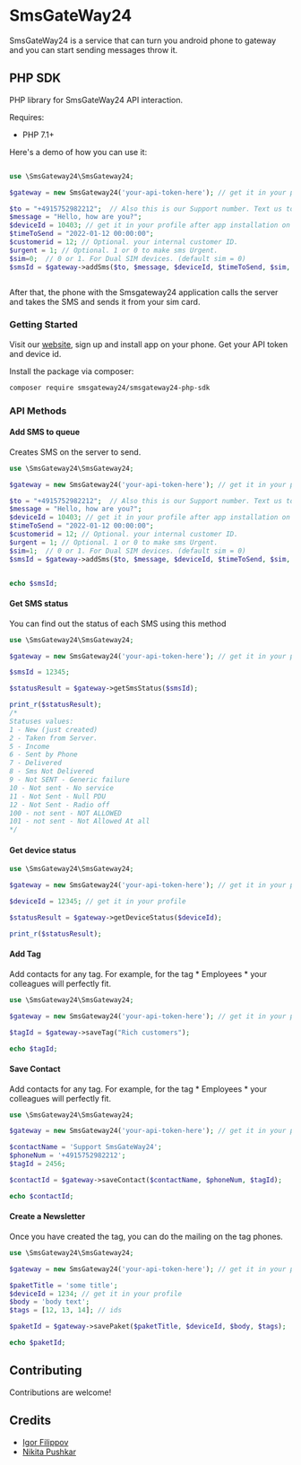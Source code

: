 # SmsGateWay24

SmsGateWay24 is a service that can turn you android phone to gateway and you can start sending messages throw it.

## PHP SDK

PHP library for SmsGateWay24 API interaction.

Requires:
* PHP 7.1+

Here's a demo of how you can use it:

```php

use \SmsGateway24\SmsGateway24;

$gateway = new SmsGateway24('your-api-token-here'); // get it in your profile

$to = "+4915752982212";  // Also this is our Support number. Text us to WhatsApp
$message = "Hello, how are you?";
$deviceId = 10403; // get it in your profile after app installation on your android
$timeToSend = "2022-01-12 00:00:00";
$customerid = 12; // Optional. your internal customer ID.
$urgent = 1; // Optional. 1 or 0 to make sms Urgent.
$sim=0;  // 0 or 1. For Dual SIM devices. (default sim = 0)
$smsId = $gateway->addSms($to, $message, $deviceId, $timeToSend, $sim, $customerid, $urgent);



```

After that, the phone with the Smsgateway24 application calls the server and takes the SMS and sends it from your sim card.


### Getting Started
Visit our [website](https://smsgateway24.com/), sign up and install app on your phone. Get your API token and device id.


Install the package via composer:
```bash
composer require smsgateway24/smsgateway24-php-sdk
```

### API Methods

#### Add SMS to queue

Creates SMS on the server to send.

```php
use \SmsGateway24\SmsGateway24;

$gateway = new SmsGateway24('your-api-token-here'); // get it in your profile

$to = "+4915752982212";  // Also this is our Support number. Text us to WhatsApp
$message = "Hello, how are you?";
$deviceId = 10403; // get it in your profile after app installation on your android
$timeToSend = "2022-01-12 00:00:00";
$customerid = 12; // Optional. your internal customer ID.
$urgent = 1; // Optional. 1 or 0 to make sms Urgent.
$sim=1;  // 0 or 1. For Dual SIM devices. (default sim = 0)
$smsId = $gateway->addSms($to, $message, $deviceId, $timeToSend, $sim, $customerid, $urgent);


echo $smsId; 
```

#### Get SMS status

You can find out the status of each SMS using this method

```php
use \SmsGateway24\SmsGateway24;

$gateway = new SmsGateway24('your-api-token-here'); // get it in your profile

$smsId = 12345;

$statusResult = $gateway->getSmsStatus($smsId);

print_r($statusResult);
/*
Statuses values: 
1 - New (just created)
2 - Taken from Server.
5 - Income
6 - Sent by Phone
7 - Delivered
8 - Sms Not Delivered
9 - Not SENT - Generic failure
10 - Not sent - No service
11 - Not Sent - Null PDU
12 - Not Sent - Radio off
100 - not sent - NOT ALLOWED
101 - not sent - Not Allowed At all
*/
```

#### Get device status

```php
use \SmsGateway24\SmsGateway24;

$gateway = new SmsGateway24('your-api-token-here'); // get it in your profile

$deviceId = 12345; // get it in your profile

$statusResult = $gateway->getDeviceStatus($deviceId);

print_r($statusResult);
```

#### Add Tag

Add contacts for any tag. For example, for the tag * Employees * your colleagues will perfectly fit.

```php
use \SmsGateway24\SmsGateway24;

$gateway = new SmsGateway24('your-api-token-here'); // get it in your profile

$tagId = $gateway->saveTag("Rich customers");

echo $tagId;
```

#### Save Contact

Add contacts for any tag. For example, for the tag * Employees * your colleagues will perfectly fit.

```php
use \SmsGateway24\SmsGateway24;

$gateway = new SmsGateway24('your-api-token-here'); // get it in your profile

$contactName = 'Support SmsGateWay24';
$phoneNum = '+4915752982212';
$tagId = 2456;

$contactId = $gateway->saveContact($contactName, $phoneNum, $tagId);

echo $contactId;
```

#### Create a Newsletter

Once you have created the tag, you can do the mailing on the tag phones.

```php
use \SmsGateway24\SmsGateway24;

$gateway = new SmsGateway24('your-api-token-here'); // get it in your profile

$paketTitle = 'some title';
$deviceId = 1234; // get it in your profile
$body = 'body text';
$tags = [12, 13, 14]; // ids

$paketId = $gateway->savePaket($paketTitle, $deviceId, $body, $tags);

echo $paketId;
```

## Contributing
Contributions are welcome!

## Credits
* [Igor Filippov](https://github.com/underwear/)
* [Nikita Pushkar](https://github.com/nikitospush/)
